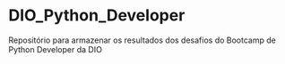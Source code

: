 # DIO_Python_Developer
Repositório para armazenar os resultados dos desafios do Bootcamp de Python Developer da DIO
